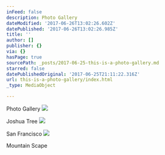 ```yaml
---
inFeed: false
description: Photo Gallery
dateModified: '2017-06-26T13:02:26.602Z'
datePublished: '2017-06-26T13:02:26.985Z'
title: ''
author: []
publisher: {}
via: {}
hasPage: true
sourcePath: _posts/2017-06-25-this-is-a-photo-gallery.md
starred: false
datePublishedOriginal: '2017-06-25T21:11:22.316Z'
url: this-is-a-photo-gallery/index.html
_type: MediaObject

---
```

Photo Gallery
![](https://the-grid-user-content.s3-us-west-2.amazonaws.com/7b776e98-e5d2-4ec0-b131-ae3682e34b5c.jpg)

Joshua Tree
![](https://the-grid-user-content.s3-us-west-2.amazonaws.com/a276f725-c204-467e-bc17-d9422f373677.jpg)

San Francisco
![](https://the-grid-user-content.s3-us-west-2.amazonaws.com/95375b11-692b-4e56-a430-93f9f24f8c28.jpg)

Mountain Scape
